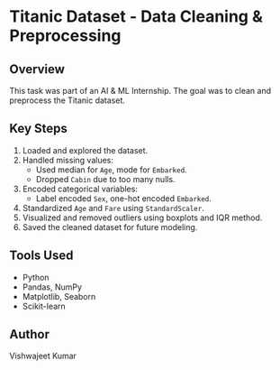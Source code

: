 # Titanic Dataset - Data Cleaning & Preprocessing

## Overview
This task was part of an AI & ML Internship. The goal was to clean and preprocess the Titanic dataset.

## Key Steps
1. Loaded and explored the dataset.
2. Handled missing values:
   - Used median for `Age`, mode for `Embarked`.
   - Dropped `Cabin` due to too many nulls.
3. Encoded categorical variables:
   - Label encoded `Sex`, one-hot encoded `Embarked`.
4. Standardized `Age` and `Fare` using `StandardScaler`.
5. Visualized and removed outliers using boxplots and IQR method.
6. Saved the cleaned dataset for future modeling.

## Tools Used
- Python
- Pandas, NumPy
- Matplotlib, Seaborn
- Scikit-learn

## Author
Vishwajeet Kumar
